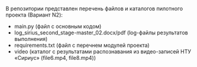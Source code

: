 В репозитории представлен перечень файлов и каталогов пилотного проекта (Вариант N2):
- main.py (файл с основным кодом)
- log_sirius_second_stage-master_02.docx/pdf (log-файлы результатов выполнения)
- requirements.txt (файл с перечнем модулей проекта)
- video (каталог с результатами распознавания из видео-записей НТУ «Сириус» (file6.mp4, file8.mp4))
